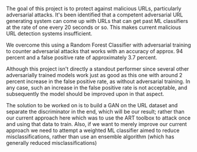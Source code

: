 The goal of this project is to protect against malicious URLs, particularly adversarial attacks. It's been identified that a competent adversarial URL generating system can come up with URLs that can get past ML classifiers  at the rate of one every 20 seconds or so. This makes current malicious URL detection systems insufficient. 

We overcome this using a Random Forest Classifier with adversarial training to counter adversarial attacks that works with an accuracy of approx. 94 percent and a false positive rate of approximately 3.7 percent. 

Although this project isn't directly a standout performer since several other adversarially trained models work just as good as this one with around 2 percent increase in the false positive rate, as without adversarial training. In any case, such an increase in the false positive rate is not acceptable, and subsequently the model should be improved upon in that aspect.

The solution to be worked on is to build a GAN on the URL dataset and separate the discriminator in the end, which will be our result; rather than our current approach here which was to use the ART toolbox to attack once and using that data to train. Also, if we want to merely improve our current approach we need to attempt a weighted ML classifier aimed to reduce misclassifications, rather than use an ensemble algorithm (which has generally reduced misclassifications)

